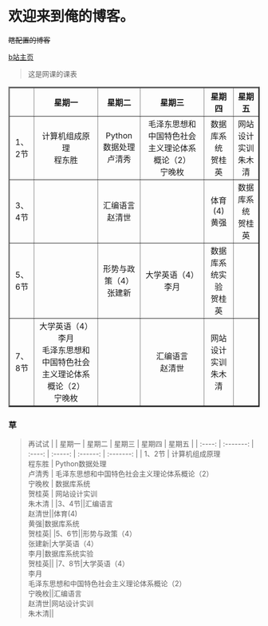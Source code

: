 # 欢迎来到俺的博客。

~~瞎配置的博客~~ <br/>

[b站主页](https://space.bilibili.com/34523493)
>这是网课的课表
<table  border =2 >
	<tr  align="center">
		<td></td>
		<th>星期一</th>
		<th>星期二</th>
		<th>星期三</th>
		<th>星期四</th>
		<th>星期五</th>
	</tr>
	<tr align="center">
		<td>1、2节</td>
		<td>计算机组成原理<br>程东胜</td>
		<td>Python数据处理<br>卢清秀</td>
		<td>毛泽东思想和中国特色社会主义理论体系概论（2）<br>宁晚枚</td>
		<td>数据库系统<br>贺桂英</td>
		<td>网站设计实训<br>朱木清</td>
	</tr>
	<tr align="center">
		<td>3、4节</td>
		<td>&nbsp;</td>
		<td>汇编语言<br>赵清世</td>
		<td>&nbsp;</td>
		<td>体育(4)<br>黄强</td>
		<td>数据库系统<br>贺桂英</td>
	</tr>
	<tr align="center">
		<td>5、6节</td>
		<td>&nbsp;</td>
		<td>形势与政策（4）<br>张建新</td>
		<td>大学英语（4）<br>李月</td>
		<td>数据库系统实验<br>贺桂英</td>
		<td>&nbsp;</td>
	</tr>
	<tr align="center">
		<td>7、8节</td>
		<td>大学英语（4）<br>李月<br>毛泽东思想和中国特色社会主义理论体系概论（2）<br>宁晚枚</td>
		<td>&nbsp;</td>
		<td>汇编语言<br>赵清世</td>
		<td>网站设计实训<br>朱木清</td>
		<td>&nbsp;</td>
	</tr>
</table>

### 草
>再试试
|      | 星期一   |  星期二   |    星期三   |     星期四  |   星期五 |
| :----: | :-------: | :----: | :-----: | :------: | :-------: |
| 1、2节 | 计算机组成原理<br>程东胜 | Python数据处理<br>卢清秀 | 毛泽东思想和中国特色社会主义理论体系概论（2）<br>宁晚枚 | 数据库系统<br>贺桂英 | 网站设计实训<br>朱木清 |
|3、4节||汇编语言<br>赵清世||体育(4)<br>黄强|数据库系统<br>贺桂英|
|5、6节||形势与政策（4）<br>张建新|大学英语（4）<br>李月|数据库系统实验<br>贺桂英||
|7、8节|大学英语（4）<br>李月<br>毛泽东思想和中国特色社会主义理论体系概论（2）<br>宁晚枚||汇编语言<br>赵清世|网站设计实训<br>朱木清||
